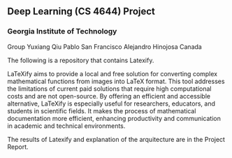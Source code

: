 ## Deep Learning (CS 4644) Project 

### Georgia Institute of Technology

Group
Yuxiang Qiu
Pablo San Francisco
Alejandro Hinojosa Canada

The following is a repository that contains Latexify. 

LaTeXify aims to provide a local and free solution for converting complex
mathematical functions from images into LaTeX format. This tool addresses the limitations of
current paid solutions that require high computational costs and are not open-source. By offering
an efficient and accessible alternative, LaTeXify is especially useful for researchers, educators, and
students in scientific fields. It makes the process of mathematical documentation more efficient,
enhancing productivity and communication in academic and technical environments.

The results of Latexify and explanation of the arquitecture are in the Project Report.
